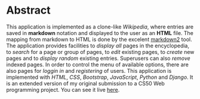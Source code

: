 # Abstract

This application is implemented as a clone-like _Wikipedia_, where entries are saved in **markdown** notation and displayed to the user as an **HTML** file. The mapping from markdown to HTML is done by the excelent [markdown2](https://github.com/trentm/python-markdown2) tool. The application provides facilities to _display all_ pages in the encyclopedia, to _search_ for a page or group of pages, to _edit_ existing pages, to _create_ new pages and to _display random_ existing entries. Superusers can also _remove_ indexed pages. In order to control the menu of available options, there are also pages for _loggin in_ and _registering_ of users. This application  is implemented with _HTML_, _CSS_, _Bootstrap_, _JavaScript_, _Python_ and _Django_. It is an extended version of my original submission to a CS50 Web programming project. You can see it live [here](https://web-docs.herokuapp.com/).
